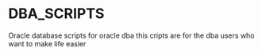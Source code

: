 # DBA_SCRIPTS
Oracle database scripts for oracle dba this cripts are for the dba users who want to make life easier
